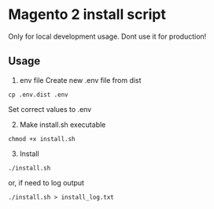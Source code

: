 # Magento 2 install script

Only for local development usage. Dont use it for production!

## Usage

1. env file
Create new .env file from dist
```
cp .env.dist .env
```
Set correct values to .env

2. Make install.sh executable
```
chmod +x install.sh 
```

3. Install
```
./install.sh
```
or, if need to log output
```
./install.sh > install_log.txt
```